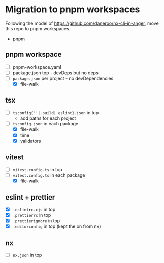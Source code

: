 # Migration to pnpm workspaces

Following the model of <https://github.com/daneroo/nx-cli-in-anger>,
move this repo to pnpm workspaces.

- pnpm

## pnpm workspace

- [ ] pnpm-workspace.yaml
- [ ] package.json top - devDeps but no deps
- [ ] `package.json` per project - no devDependencies
  - [x] file-walk

## tsx

- [ ] `tsconfig{''|.build|.eslint}.json` in top
  - add paths for each project
- [ ] `tsconfig.json` in each package
  - [x] file-walk
  - [x] time
  - [x] validators

## vitest

- [ ] `vitest.config.ts` in top
- [ ] `vitest.config.ts` in each package
  - [x] file-walk

## eslint + prettier

- [x] `.eslintrc.cjs` in top
- [x] `.prettierrc` in top
- [x] `.prettierignore` in top
- [x] `.editorconfig` in top (kept the on from nx)

## nx

- [ ] `nx.json` in top